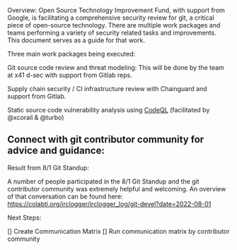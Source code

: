 Overview: Open Source Technology Improvement Fund, with support from Google, is facilitating a comprehensive security review for git, a critical piece of open-source technology. There are multiple work packages and teams performing a variety of security related tasks and improvements. This document serves as a guide for that work. 

Three main work packages being executed:

Git source code review and threat modeling: This will be done by the team at x41 d-sec with support from Gitlab reps.

Supply chain security / CI infrastructure review with Chainguard and support from Gitlab.

Static source code vulnerability analysis using [CodeQL](https://github.codeql.com) (facilitated by @xcorail & @turbo)

## Connect with git contributor community for advice and guidance:

Result from 8/1 Git Standup: 

A number of people participated in the 8/1 Git Standup and the git contributor community was extremely helpful and welcoming. An overview of that conversation can be found here: https://colabti.org/irclogger/irclogger_log/git-devel?date=2022-08-01


Next Steps: 

[] Create Communication Matrix
[] Run communication matrix by contributor community 
